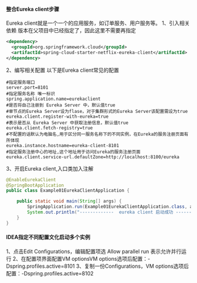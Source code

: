 #### 整合Eureka client步骤
Eureka client就是一个一个的应用服务，如订单服务、用户服务等。
1、引入相关依赖
版本在父项目中已经指定了，因此这里不需要再指定
```xml
<dependency>
  <groupId>org.springframework.cloud</groupId>
  <artifactId>spring-cloud-starter-netflix-eureka-client</artifactId>
</dependency>
```

2、编写相关配置
以下是Eureka client常见的配置
```properties
#指定服务端口
server.port=8101
#指定服务名称 唯一标识
spring.application.name=eurekaclient
#是否将自己注册到 Eureka Server 中，默认值true
#单节点的Eureka Server设为flase，对于集群形式的Eureka Server该配置需设为true
eureka.client.register-with-eureka=true
#表示是否从 Eureka Server 中获取注册信息，默认值true
eureka.client.fetch-registry=true
#不配置的话默认为电脑名,用于区分同一服务名称下的不同实例，在Eureka的服务注册页面有所体现
eureka.instance.hostname=eureka-client-8101
#指定服务注册中心的地址,这个地址用于访问Eureka的服务注册页面
eureka.client.service-url.defaultZone=http://localhost:8100/eureka
```

3、开启Eureka client,入口类加入注解
```java
@EnableEurekaClient
@SpringBootApplication
public class Example01EurekaClientApplication {

    public static void main(String[] args) {
        SpringApplication.run(Example01EurekaClientApplication.class, args);
        System.out.println("-------------  eureka client 启动成功 --------------");
    }
}
```

#### IDEA指定不同配置文化启动多个实例
1、点击Edit Configurations，编辑配置项选 Allow parallel run 表示允许并行运行
2、在配置项界面配置VM optionsVM options选项后配置：-Dspring.profiles.active=8101
3、复制一份Configurations，VM options选项后配置：-Dspring.profiles.active=8102

